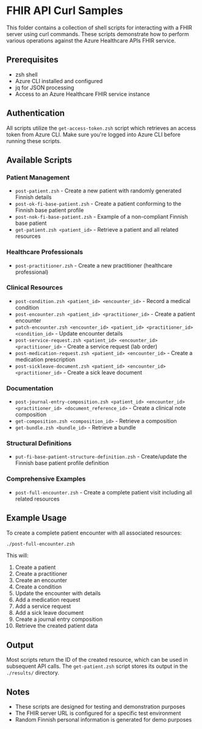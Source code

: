 # FHIR API Curl Samples

This folder contains a collection of shell scripts for interacting with a FHIR server using curl commands. These scripts demonstrate how to perform various operations against the Azure Healthcare APIs FHIR service.

## Prerequisites

- zsh shell
- Azure CLI installed and configured 
- jq for JSON processing
- Access to an Azure Healthcare FHIR service instance

## Authentication

All scripts utilize the `get-access-token.zsh` script which retrieves an access token from Azure CLI. Make sure you're logged into Azure CLI before running these scripts.

## Available Scripts

### Patient Management

- `post-patient.zsh` - Create a new patient with randomly generated Finnish details
- `post-ok-fi-base-patient.zsh` - Create a patient conforming to the Finnish base patient profile
- `post-nok-fi-base-patient.zsh` - Example of a non-compliant Finnish base patient
- `get-patient.zsh <patient_id>` - Retrieve a patient and all related resources

### Healthcare Professionals

- `post-practitioner.zsh` - Create a new practitioner (healthcare professional)

### Clinical Resources

- `post-condition.zsh <patient_id> <encounter_id>` - Record a medical condition
- `post-encounter.zsh <patient_id> <practitioner_id>` - Create a patient encounter
- `patch-encounter.zsh <encounter_id> <patient_id> <practitioner_id> <condition_id>` - Update encounter details
- `post-service-request.zsh <patient_id> <encounter_id> <practitioner_id>` - Create a service request (lab order)
- `post-medication-request.zsh <patient_id> <encounter_id>` - Create a medication prescription
- `post-sickleave-document.zsh <patient_id> <encounter_id> <practitioner_id>` - Create a sick leave document

### Documentation

- `post-journal-entry-composition.zsh <patient_id> <encounter_id> <practitioner_id> <document_reference_id>` - Create a clinical note composition
- `get-composition.zsh <composition_id>` - Retrieve a composition
- `get-bundle.zsh <bundle_id>` - Retrieve a bundle

### Structural Definitions

- `put-fi-base-patient-structure-definition.zsh` - Create/update the Finnish base patient profile definition

### Comprehensive Examples

- `post-full-encounter.zsh` - Create a complete patient visit including all related resources

## Example Usage

To create a complete patient encounter with all associated resources:

```bash
./post-full-encounter.zsh
```

This will:
1. Create a patient
2. Create a practitioner
3. Create an encounter
4. Create a condition
5. Update the encounter with details
6. Add a medication request
7. Add a service request
8. Add a sick leave document
9. Create a journal entry composition
10. Retrieve the created patient data

## Output

Most scripts return the ID of the created resource, which can be used in subsequent API calls. 
The `get-patient.zsh` script stores its output in the `./results/` directory.

## Notes

- These scripts are designed for testing and demonstration purposes
- The FHIR server URL is configured for a specific test environment
- Random Finnish personal information is generated for demo purposes
